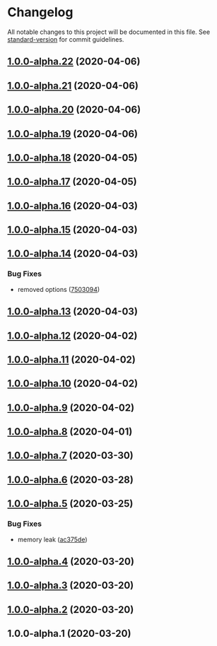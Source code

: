 # Changelog

All notable changes to this project will be documented in this file. See [standard-version](https://github.com/conventional-changelog/standard-version) for commit guidelines.

## [1.0.0-alpha.22](https://git.mvdw-software.com/Maximvdw/openhps-testsuite/compare/v1.0.0-alpha.21...v1.0.0-alpha.22) (2020-04-06)

## [1.0.0-alpha.21](https://git.mvdw-software.com/Maximvdw/openhps-testsuite/compare/v1.0.0-alpha.20...v1.0.0-alpha.21) (2020-04-06)

## [1.0.0-alpha.20](https://git.mvdw-software.com/Maximvdw/openhps-testsuite/compare/v1.0.0-alpha.19...v1.0.0-alpha.20) (2020-04-06)

## [1.0.0-alpha.19](https://git.mvdw-software.com/Maximvdw/openhps-testsuite/compare/v1.0.0-alpha.18...v1.0.0-alpha.19) (2020-04-06)

## [1.0.0-alpha.18](https://git.mvdw-software.com/Maximvdw/openhps-testsuite/compare/v1.0.0-alpha.17...v1.0.0-alpha.18) (2020-04-05)

## [1.0.0-alpha.17](https://git.mvdw-software.com/Maximvdw/openhps-testsuite/compare/v1.0.0-alpha.16...v1.0.0-alpha.17) (2020-04-05)

## [1.0.0-alpha.16](https://git.mvdw-software.com/Maximvdw/openhps-testsuite/compare/v1.0.0-alpha.15...v1.0.0-alpha.16) (2020-04-03)

## [1.0.0-alpha.15](https://git.mvdw-software.com/Maximvdw/openhps-testsuite/compare/v1.0.0-alpha.14...v1.0.0-alpha.15) (2020-04-03)

## [1.0.0-alpha.14](https://git.mvdw-software.com/Maximvdw/openhps-testsuite/compare/v1.0.0-alpha.13...v1.0.0-alpha.14) (2020-04-03)


### Bug Fixes

* removed options ([7503094](https://git.mvdw-software.com/Maximvdw/openhps-testsuite/commit/75030949c86ac4047039e522d06e87a70477f992))

## [1.0.0-alpha.13](https://git.mvdw-software.com/Maximvdw/openhps-testsuite/compare/v1.0.0-alpha.12...v1.0.0-alpha.13) (2020-04-03)

## [1.0.0-alpha.12](https://git.mvdw-software.com/Maximvdw/openhps-testsuite/compare/v1.0.0-alpha.11...v1.0.0-alpha.12) (2020-04-02)

## [1.0.0-alpha.11](https://git.mvdw-software.com/Maximvdw/openhps-testsuite/compare/v1.0.0-alpha.10...v1.0.0-alpha.11) (2020-04-02)

## [1.0.0-alpha.10](https://git.mvdw-software.com/Maximvdw/openhps-testsuite/compare/v1.0.0-alpha.9...v1.0.0-alpha.10) (2020-04-02)

## [1.0.0-alpha.9](https://git.mvdw-software.com/Maximvdw/openhps-testsuite/compare/v1.0.0-alpha.8...v1.0.0-alpha.9) (2020-04-02)

## [1.0.0-alpha.8](https://git.mvdw-software.com/Maximvdw/openhps-testsuite/compare/v1.0.0-alpha.7...v1.0.0-alpha.8) (2020-04-01)

## [1.0.0-alpha.7](https://git.mvdw-software.com/Maximvdw/openhps-testsuite/compare/v1.0.0-alpha.6...v1.0.0-alpha.7) (2020-03-30)

## [1.0.0-alpha.6](https://git.mvdw-software.com/Maximvdw/openhps-testsuite/compare/v1.0.0-alpha.5...v1.0.0-alpha.6) (2020-03-28)

## [1.0.0-alpha.5](https://git.mvdw-software.com/Maximvdw/openhps-testsuite/compare/v1.0.0-alpha.4...v1.0.0-alpha.5) (2020-03-25)


### Bug Fixes

* memory leak ([ac375de](https://git.mvdw-software.com/Maximvdw/openhps-testsuite/commit/ac375de775f5a7594e378770bf1d7c98b611c6f7))

## [1.0.0-alpha.4](https://git.mvdw-software.com/Maximvdw/openhps-testsuite/compare/v1.0.0-alpha.3...v1.0.0-alpha.4) (2020-03-20)

## [1.0.0-alpha.3](https://git.mvdw-software.com/Maximvdw/openhps-testsuite/compare/v1.0.0-alpha.2...v1.0.0-alpha.3) (2020-03-20)

## [1.0.0-alpha.2](https://git.mvdw-software.com/Maximvdw/openhps-testsuite/compare/v1.0.0-alpha.1...v1.0.0-alpha.2) (2020-03-20)

## 1.0.0-alpha.1 (2020-03-20)
